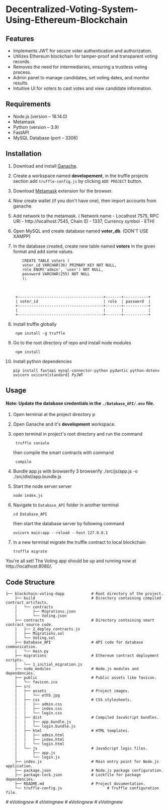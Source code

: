 # Decentralized-Voting-System-Using-Ethereum-Blockchain

## Features

- Implements JWT for secure voter authentication and authorization.
- Utilizes Ethereum blockchain for tamper-proof and transparent voting records.
- Removes the need for intermediaries, ensuring a trustless voting process.
- Admin panel to manage candidates, set voting dates, and monitor results.
- Intuitive UI for voters to cast votes and view candidate information.

## Requirements

- Node.js (version – 18.14.0)
- Metamask
- Python (version – 3.9)
- FastAPI
- MySQL Database (port – 3306)

## Installation

1.  Download and install [Ganache](https://trufflesuite.com/ganache/).

2.  Create a workspace named <b>developement</b>, in the truffle projects section add `truffle-config.js` by clicking `ADD PROJECT` button.

3.  Download [Metamask](https://metamask.io/download/) extension for the browser.

4.  Now create wallet (if you don't have one), then import accounts from ganache.

5.  Add network to the metamask. ( Network name - Localhost 7575, RPC URl - http://localhost:7545, Chain ID - 1337, Currency symbol - ETH)

6.  Open MySQL and create database named <b>voter_db</b>. (DON'T USE XAMPP)

7.  In the database created, create new table named <b>voters</b> in the given format and add some values.

            CREATE TABLE voters (
            voter_id VARCHAR(36) PRIMARY KEY NOT NULL,
            role ENUM('admin', 'user') NOT NULL,
            password VARCHAR(255) NOT NULL
            );

    <br>

         +--------------------------------------+-------+-----------+
         | voter_id                             | role  | password  |
         +--------------------------------------+-------+-----------+
         |                                      |       |           |
         +--------------------------------------+-------+-----------+

8. Install truffle globally

        npm install -g truffle

9. Go to the root directory of repo and install node modules

        npm install

10. Install python dependencies

        pip install fastapi mysql-connector-python pydantic python-dotenv uvicorn uvicorn[standard] PyJWT

## Usage

#### Note: Update the database credentials in the `./Database_API/.env` file.

1.  Open terminal at the project directory
p
2.  Open Ganache and it's <b>development</b> workspace.

3.  open terminal in project's root directory and run the command

         truffle console

    then compile the smart contracts with command

         compile

4.  Bundle app.js with browserify
3
        browserify ./src/js/app.js -o ./src/dist/app.bundle.js

5.  Start the node server server

        node index.js

6.  Navigate to `Database_API` folder in another terminal

        cd Database_API

    then start the database server by following command

        uvicorn main:app --reload --host 127.0.0.1

7.  In a new terminal migrate the truffle contract to local blockchain

        truffle migrate

You're all set! The Voting app should be up and running now at http://localhost:8080/.<br>

## Code Structure

    ├── blockchain-voting-dapp            # Root directory of the project.
        ├── build                         # Directory containing compiled contract artifacts.
        |   └── contracts
        |       ├── Migrations.json
        |       └── Voting.json
        ├── contracts                     # Directory containing smart contract source code.
        |   ├── 2_deploy_contracts.js
        |   ├── Migrations.sol
        |   └── Voting.sol
        ├── Database_API                  # API code for database communication.
        |   └── main.py
        ├── migrations                    # Ethereum contract deployment scripts.
        |   └── 1_initial_migration.js
        ├── node_modules                  # Node.js modules and dependencies.
        ├── public                        # Public assets like favicon.
        |   └── favicon.ico
        ├── src
        |   ├── assets                    # Project images.
        |   |   └── eth5.jpg
        |   ├── css                       # CSS stylesheets.
        |   |   ├── admin.css
        |   |   ├── index.css
        |   |   └── login.css
        |   ├── dist                      # Compiled JavaScript bundles.
        |   |   ├── app.bundle.js
        |   |   └── login.bundle.js
        |   ├── html                      # HTML templates.
        |   |   ├── admin.html
        |   |   ├── index.html
        |   |   └── login.html
        |   └── js                        # JavaScript logic files.
        |       ├── app.js
        |       └── login.js
        ├── index.js                      # Main entry point for Node.js application.
        ├── package.json                  # Node.js package configuration.
        ├── package-lock.json             # Lockfile for package dependencies.
        ├── README.md                     # Project documentation.
        └── truffle-config.js                    # Truffle configuration file.
#   e V o t i n g _ n e w 
 
 #   e V o t i n g _ n e w 
 
 #   e V o t i n g _ n e w 
 
 #   e V o t i n g _ n e w 
 
 
